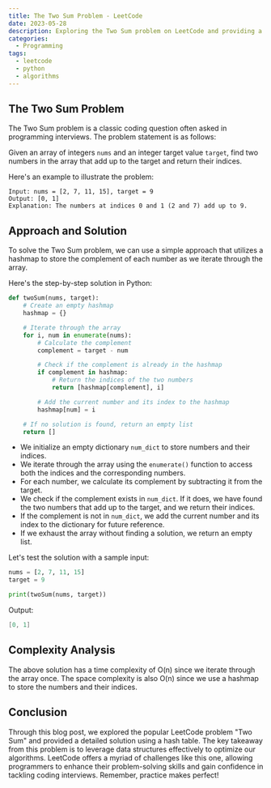 ```yaml
---
title: The Two Sum Problem - LeetCode
date: 2023-05-28
description: Exploring the Two Sum problem on LeetCode and providing a solution using Python.
categories:
  - Programming
tags:
  - leetcode
  - python
  - algorithms
---
```


## The Two Sum Problem

The Two Sum problem is a classic coding question often asked in programming interviews. The problem statement is as follows:

Given an array of integers `nums` and an integer target value `target`, find two numbers in the array that add up to the target and return their indices.

Here's an example to illustrate the problem:

```plaintext
Input: nums = [2, 7, 11, 15], target = 9
Output: [0, 1]
Explanation: The numbers at indices 0 and 1 (2 and 7) add up to 9.
```

## Approach and Solution

To solve the Two Sum problem, we can use a simple approach that utilizes a hashmap to store the complement of each number as we iterate through the array.

Here's the step-by-step solution in Python:

```python
def twoSum(nums, target):
    # Create an empty hashmap
    hashmap = {}

    # Iterate through the array
    for i, num in enumerate(nums):
        # Calculate the complement
        complement = target - num

        # Check if the complement is already in the hashmap
        if complement in hashmap:
            # Return the indices of the two numbers
            return [hashmap[complement], i]

        # Add the current number and its index to the hashmap
        hashmap[num] = i

    # If no solution is found, return an empty list
    return []
```

- We initialize an empty dictionary `num_dict` to store numbers and their indices.
- We iterate through the array using the `enumerate()` function to access both the indices and the corresponding numbers.
- For each number, we calculate its complement by subtracting it from the target.
- We check if the complement exists in `num_dict`. If it does, we have found the two numbers that add up to the target, and we return their indices.
- If the complement is not in `num_dict`, we add the current number and its index to the dictionary for future reference.
- If we exhaust the array without finding a solution, we return an empty list.

Let's test the solution with a sample input:

```python
nums = [2, 7, 11, 15]
target = 9

print(twoSum(nums, target))
```

Output:

```csharp
[0, 1]
```

## Complexity Analysis

The above solution has a time complexity of O(n) since we iterate through the array once. The space complexity is also O(n) since we use a hashmap to store the numbers and their indices.

## Conclusion

Through this blog post, we explored the popular LeetCode problem "Two Sum" and provided a detailed solution using a hash table. The key takeaway from this problem is to leverage data structures effectively to optimize our algorithms. LeetCode offers a myriad of challenges like this one, allowing programmers to enhance their problem-solving skills and gain confidence in tackling coding interviews. Remember, practice makes perfect!

